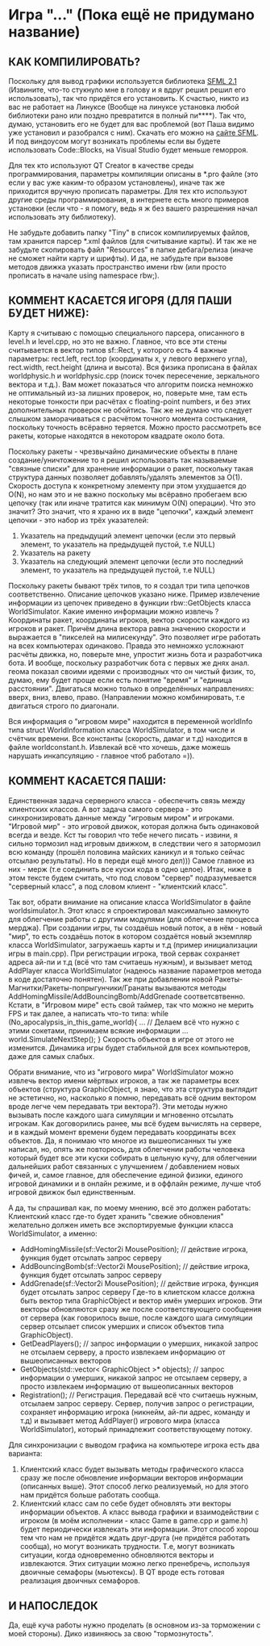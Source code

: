 Игра "..." (Пока ещё не придумано название)
===========================================


КАК КОМПИЛИРОВАТЬ?
------------------

Поскольку для вывод графики используется библиотека [SFML 2.1](http://www.sfml-dev.org) (Извините, что-то стукнуло мне в голову и я вдруг решил решил его использовать), так что придётся его установить. К счастью, никто из вас не работает на Линуксе (Вообще на линуксе установка любой библиотеки рано или поздно превратится в полный пи****). Так что, думаю, установить его не будет для вас проблемой (вот Паша видимо уже установил и разобрался с ним). Скачать его можно на [сайте SFML](http://www.sfml-dev.org/download.php). И под виндоусом могут возникать проблемы если  вы будете использовать Code::Blocks, на Visual Studio будет меньше геморроя.

Для тех кто используют QT Creator в качестве среды программирования, параметры компиляции описаны в *.pro файле (это если у вас уже каким-то образом установлены), иначе так же приходится вручную прописать параметры. 
Для тех кто используют другие среды программирования, в интернете есть много примеров установки (если что - я помогу, ведь я ж без вашего разрешения начал использовать эту библиотеку).

Не забудьте добавить папку "Tiny" в список компилируемых файлов, там хранится парсер *.xml файлов (для считывание карты). И так же не забудьте скопировать файл "Resources" в папке дебага/релиза (иначе не сможет найти карту и шрифты). И да, не забудьте при вызове методов движка указать пространство имени rbw (или просто прописать в начале using namespace rbw;).


КОММЕНТ КАСАЕТСЯ ИГОРЯ (ДЛЯ ПАШИ БУДЕТ НИЖЕ): 
---------------------------------------------

Карту я считываю с помощью специального парсера, описанного в level.h и level.cpp, но это не важно. Главное, что все эти стены считывается в вектор типов sf::Rect, у которого есть 4 важные параметры: rect.left, rect.top (координаты x, y левого верхнего угла), rect.width, rect.height (длина и высота). Вся физика прописана в файлах worldphysic.h и worldphysic.cpp (поиск точек пересечение, зеркального вектора и т.д.). Вам может показаться что алгоритм поиска немножко не оптимальный из-за лишних проверок, но, поверьте мне, там есть некоторые тонкости при расчётах с floating-point numbers, и без этих дополнительных проверок не обойтись. Так же не думаю что следует слышком заморачиваться с расчётом точного момента состыкания, поскольку точность всёравно теряется. Можно просто рассмотреть все ракеты, которые находятся в некотором квадрате около бота.

Поскольку ракеты - чрезвычайно динамические объекты в плане создание/уничтожение то я решил использовать так называемые "связные списки" для хранение информации о ракет, поскольку такая структура данных позволяет добавлять/удалять элементов за О(1). Скорость доступа к конкретному элементу при этом ухудшается до О(N), но нам это и не важно поскольку мы всёравно пробегаем всю цепочку (так или иначе тратится как минимум О(N) операции). Что это значит? Это значит, что я храню их в виде "цепочки", каждый элемент цепочки - это набор из трёх указателей: 
1. Указатель на предыдущий элемент цепочки (если это первый элемент, то указатель на предыдущей пустой, т.е NULL)
2. Указатель на ракету 
3. Указатель на следующий элемент цепочки (если это последний элемент, то указатель на предыдущей пустой, т.е NULL)

Поскольку ракеты бывают трёх типов, то я создал три типа цепочков соответственно. Описание цепочков указано ниже. Пример извлечение информации из цепочек приведено в функции rbw::GetObjects класса WorldSimulator. Какие именно информации можно извлечь ? Координаты ракет, координаты игроков, вектор скорости каждого из игроков и ракет. Причём длина вектора равна значению скорости и выражается в "пикселей на милисекунду". Это позволяет 
игре работать на всех компьютерах одинаково. Правда это немножко усложнают расчёты движка, но, поверьте мне, упростит жизнь бота и разработчика бота. И вообще, поскольку разработчик бота с первых же днях анал. геома показал своими идеями с производных что он чистый физик, то, думаю, ему будет проще если есть понятие "время" и "единица расстоянии". Двигаться можно только в определённых направлениях: вверх, вниз, влево, право. (Направлении можно комбинировать, т.е двигаться строго по диагонали. 

Вся информация о "игровом мире" находится в переменной worldInfo типа struct WorldInformation класса WorldSimulator, в том числе и счётчик времени. Все константы (скорость, дамаг и т.д) находится в файле worldconstant.h. Извлекай всё что хочешь, даже можешь нарушать инкапсуляцию - главное чтоб работало =)).


КОММЕНТ КАСАЕТСЯ ПАШИ:
----------------------
Единственная задача серверного класса - обеспечить связь между клиентских классов. А вот задача самого сервера - это синхронизировать данные между "игровым миром" и игроками. "Игровой мир" - это игровой движок, которая должна быть одинаковой всегда и везде. Кст ты говорил что тебе нечего писать - извини, я сильно тормозил над игровым движком, в следствии чего я затормозил всю команду (прошёл половина майских каникул и я только сейчас отсылаю результаты). Но в переди ещё много дел))) Самое главное из них - мерж (т.е соединить все куски кода в одно целое). Итак, ниже в этом тексте будем считать, что под словом "сервер" подразумевается "серверный класс", а под словом клиент - "клиентский класс".

Так вот, обрати внимание на описание класса WorldSimulator в файле worldsimulator.h. Этот класс я спроектировал максимально замкнуто для облегчение работы с другими модулями (для облегчение процесса мерджа). При создании игры, ты создаёшь новый поток, а в нём - новый "мир", то есть создаёшь поток в котором создаётся новый экземпляр класса WorldSimulator, загружаешь карты и т.д (пример инициализации игры в main.cpp). При регистрации игрока, твой сервак сохраняет адреса ай-пи и т.д (всё что там считаешь нужным), и вызывает метод AddPlayer класса WorldSimulator (надеюсь название параметров метода в коде достаточно понятен). Так же при добавлении новой Ракеты-Магнитки/Ракеты-попрыгунчики/Гранаты вызываются методы AddHomingMissile/AddBouncingBomb/AddGrenade соответсвтвенно. Кстати, в "Игровом мире" есть свой таймер, так что можно не мерить FPS и так далее, а написать что-то типа:
while (No_apocalypsis_in_this_game_world){
	...
	// Делаем всё что нужно с этими сокетами, принимаем всякие информации
	...
	world.SimulateNextStep();
}
Скорость объектов в игре от этого не изменится. Динамика игры будет стабильной для всех компьютеров, даже для самых слабых.

Обрати внимание, что из "игрового мира" WorldSimulator можно извлечь вектор имени мёртвых игроков, а так же параметры всех объектов (структура GraphicObject, я знаю, что эта структура выглядит не эстетично, но, насколько я помню, передавать всё одним вектором вроде легче чем передавать три вектора?). Эти методы нужно вызывать после каждого шага симуляции и мгновенно отсылать игрокам. Как договорились ранее, мы всё будем вычислять на сервере, и в каждый момент времени будем передавать координаты всех объектов. Да, я понимаю что многое из вышеописанных ты уже написал, но, опять же повторюсь, для облегчении работы человека который будет все эти куски собирать в цельную кучу, для облегчении дальнейших работ связанных с улучшением / добавлением новых фичей, и, самое главное, для обеспечение единой физики, единого игровой динамики и в онлайн режиме, и в оффлайн режиме, лучше чтоб игровой движок был единственным. 

А да, ты спрашивал как, по моему мнению, всё это должен работать: 
Клиентский класс где-то будет хранить "свежие обновления" желательно должен иметь все экспортируемые функции класса WorldSimulator, а именно:
* AddHomingMissile(sf::Vector2i MousePosition); // действие игрока, функция будет отсылать запрос серверу
* AddBouncingBomb(sf::Vector2i MousePosition); // действие игрока, функция будет отсылать запрос серверу
* AddGrenade(sf::Vector2i MousePosition); // действие игрока, функция будет отсылать запрос серверу
Где-то в клиетском классе должна быть вектор типа GraphicObject и вектор имён умерших игроков. Эти векторы обновляются сразу же после соответствующего сообщения от сервера (как говорилось выше, после каждого шага симуляции сервер отсылает список умерших и список объектов типа GraphicObject).
* GetDeadPlayers(); // запрос информации о умерших, никакой запрос не отсылаем серверу, а просто извлекаем информацию от вышеописанных векторов
* GetObjects(std::vector< GraphicObject >* objects); // запрос информации о умерших, никакой запрос не отсылаем серверу, а просто извлекаем информацию от вышеописанных векторов
* Registration(); // Регистрация. Передавай всё что считаешь нужным, отсылаем запрос серверу. Сервер, получив запрос о регистрации, сохраняет информацию игрока (никнейм, ай-пи адрес, команду и т.д) и вызывает метод AddPlayer() игрового мира (класса WorldSimulator), который принадлежит соответствующему потоку.

Для синхронизации с выводом графика на компьютере игрока есть два варианта:
1. Клиентский класс будет вызывать методы графического класса сразу же после обновление информации векторов информации (описанных выше). Этот способ легко реализуемый, но для этого нам придётся больше работать сообща.
2. Клиентский класс сам по себе будет обновлять эти векторы информации объектов. А класс вывода графики и взаимодействии с игроком (в моём исполнении - класс Game в game.cpp и game.h) будет периодически извлекать эти информации. Этот способ хорош тем что нам не придётся ждать друг-друга (не придётся работать сообща), но могут возникать трудности. Т.е, могут возникать ситуации, когда одновременно обновляются векторы и извлекаются. Этих ситуации можно легко пренебречь, используя двоичные семафоры (мьютексы). В QT вроде есть готовая реализация двоичных семафоров.


И НАПОСЛЕДОК
------------
Да, ещё куча работы нужно проделать (в основном из-за торможении с моей стороны). Дико извиняюсь за свою "тормознутость". 
